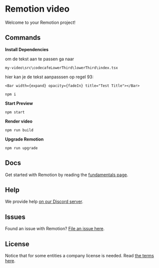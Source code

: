 # Remotion video

<p align="center">


Welcome to your Remotion project!

## Commands

**Install Dependencies**

om de tekst aan te passen ga naar 
```
my-video\src\codecafeLowerThird\lowerThird\index.tsx
```
hier kan je de tekst aanpasssen op regel 93: 
```
<Bar width={expand} opacity={fadeIn} title="Test Title"></Bar>
```

```console
npm i
```

**Start Preview**

```console
npm start
```

**Render video**

```console
npm run build
```

**Upgrade Remotion**

```console
npm run upgrade
```

## Docs

Get started with Remotion by reading the [fundamentals page](https://www.remotion.dev/docs/the-fundamentals).

## Help

We provide help [on our Discord server](https://discord.gg/6VzzNDwUwV).

## Issues

Found an issue with Remotion? [File an issue here](https://github.com/remotion-dev/remotion/issues/new).

## License

Notice that for some entities a company license is needed. Read [the terms here](https://github.com/remotion-dev/remotion/blob/main/LICENSE.md).
